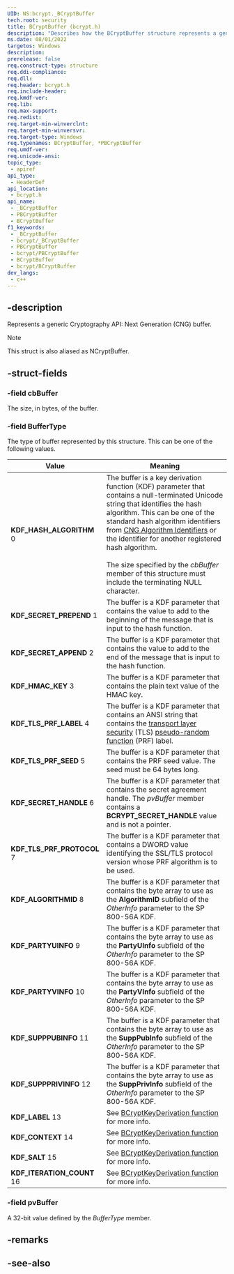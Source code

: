 ```yaml
---
UID: NS:bcrypt._BCryptBuffer
tech.root: security
title: BCryptBuffer (bcrypt.h)
description: "Describes how the BCryptBuffer structure represents a generic Cryptography API: Next Generation (CNG) buffer."
ms.date: 08/01/2022
targetos: Windows
description: 
prerelease: false
req.construct-type: structure
req.ddi-compliance: 
req.dll: 
req.header: bcrypt.h
req.include-header: 
req.kmdf-ver: 
req.lib: 
req.max-support: 
req.redist: 
req.target-min-winverclnt: 
req.target-min-winversvr: 
req.target-type: Windows
req.typenames: BCryptBuffer, *PBCryptBuffer
req.umdf-ver: 
req.unicode-ansi: 
topic_type:
 - apiref
api_type:
 - HeaderDef
api_location:
 - bcrypt.h
api_name:
 - _BCryptBuffer
 - PBCryptBuffer
 - BCryptBuffer
f1_keywords:
 - _BCryptBuffer
 - bcrypt/_BCryptBuffer
 - PBCryptBuffer
 - bcrypt/PBCryptBuffer
 - BCryptBuffer
 - bcrypt/BCryptBuffer
dev_langs:
 - c++
---
```


## -description

Represents a generic Cryptography API: Next Generation (CNG) buffer.

> [!NOTE]
> This struct is also aliased as NCryptBuffer.

## -struct-fields

### -field cbBuffer

The size, in bytes, of the buffer.

### -field BufferType

The type of buffer represented by this structure. This can be one of the following values.

| Value | Meaning |
| ----- | ------- |
| **KDF_HASH_ALGORITHM** 0 | The buffer is a key derivation function (KDF) parameter that contains a null-terminated Unicode string that identifies the hash algorithm. This can be one of the standard hash algorithm identifiers from [CNG Algorithm Identifiers](/windows/win32/seccng/cng-algorithm-identifiers) or the identifier for another registered hash algorithm.<br/><br/>The size specified by the *cbBuffer* member of this structure must include the terminating NULL character. |
| **KDF_SECRET_PREPEND** 1 | The buffer is a KDF parameter that contains the value to add to the beginning of the message that is input to the hash function. |
| **KDF_SECRET_APPEND** 2 | The buffer is a KDF parameter that contains the value to add to the end of the message that is input to the hash function. |
| **KDF_HMAC_KEY** 3 | The buffer is a KDF parameter that contains the plain text value of the HMAC key. |
| **KDF_TLS_PRF_LABEL** 4 | The buffer is a KDF parameter that contains an ANSI string that contains the [transport layer security](/windows/win32/secgloss/t-gly) (TLS) [pseudo-random function](/windows/win32/secgloss/p-gly) (PRF) label. |
| **KDF_TLS_PRF_SEED** 5 | The buffer is a KDF parameter that contains the PRF seed value. The seed must be 64 bytes long. |
| **KDF_SECRET_HANDLE** 6 | The buffer is a KDF parameter that contains the secret agreement handle. The *pvBuffer* member contains a **BCRYPT_SECRET_HANDLE** value and is not a pointer. |
| **KDF_TLS_PRF_PROTOCOL** 7 | The buffer is a KDF parameter that contains a DWORD value identifying the SSL/TLS protocol version whose PRF algorithm is to be used. |
| **KDF_ALGORITHMID** 8 | The buffer is a KDF parameter that contains the byte array to use as the **AlgorithmID** subfield of the *OtherInfo* parameter to the SP 800-56A KDF. |
| **KDF_PARTYUINFO** 9 | The buffer is a KDF parameter that contains the byte array to use as the **PartyUInfo** subfield of the *OtherInfo* parameter to the SP 800-56A KDF. |
| **KDF_PARTYVINFO** 10 | The buffer is a KDF parameter that contains the byte array to use as the **PartyVInfo** subfield of the *OtherInfo* parameter to the SP 800-56A KDF. |
| **KDF_SUPPPUBINFO** 11 | The buffer is a KDF parameter that contains the byte array to use as the **SuppPubInfo** subfield of the *OtherInfo* parameter to the SP 800-56A KDF. |
| **KDF_SUPPPRIVINFO** 12 | The buffer is a KDF parameter that contains the byte array to use as the **SuppPrivInfo** subfield of the *OtherInfo* parameter to the SP 800-56A KDF. |
| **KDF_LABEL** 13 | See [BCryptKeyDerivation function](nf-bcrypt-bcryptkeyderivation.md) for more info. |
| **KDF_CONTEXT** 14 | See [BCryptKeyDerivation function](nf-bcrypt-bcryptkeyderivation.md) for more info. |
| **KDF_SALT** 15 | See [BCryptKeyDerivation function](nf-bcrypt-bcryptkeyderivation.md) for more info. |
| **KDF_ITERATION_COUNT** 16 | See [BCryptKeyDerivation function](nf-bcrypt-bcryptkeyderivation.md) for more info. |

### -field pvBuffer

A 32-bit value defined by the *BufferType* member.

## -remarks

## -see-also
